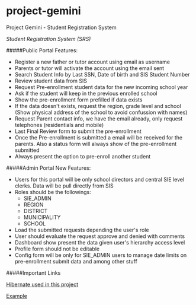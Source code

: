 # project-gemini
Project Gemini - Student Registration System

_Student Registration System (SRS)_

#####Public Portal Features: 
* Register a new father or tutor account using email as username
* Parents or tutor will activate the account using the email sent
* Search Student Info by Last SSN, Date of birth and SIS Student Number
* Review student data from SIS 
* Request Pre-enrollment student data for the new incoming school year
* Ask if the student will keep in the previous enrolled school
* Show the pre-enrollment form prefilled if data exists
* If the data doesn't exists, request the region, grade level and school (Show physical address of the school to avoid confussion with names)
* Request Parent contact info, we have the email already, only request telephones (residentials and mobile)
* Last Final Review form to submit the pre-enrollment
* Once the Pre-enrollment is submitted a email will be received for the parents. Also a status form will always show of the pre-enrollment submitted
* Always present the option to pre-enroll another student


#####Admin Portal New Features:
* Users for this portal will be only school directors and central SIE level clerks. Data will be pull directly from SIS
* Roles should be the followings:
	* SIE_ADMIN
	* REGION
	* DISTRICT
	* MUNICIPALITY
	* SCHOOL
* Load the submitted requests depending the user's role
* User should evaluate the request approve and denied with comments
* Dashboard show present the data given user's hierarchy access level
* Profile form should not be editable
* Config form will be only for SIE_ADMIN users to manage date limits on pre-enrollment submit data and among other stuff

#####Important Links

[Hibernate used in this project](http://docs.jboss.org/hibernate/orm/5.0/userguide/html_single/Hibernate_User_Guide.html)

[Example](http://www.baeldung.com/registration-with-spring-mvc-and-spring-security)
